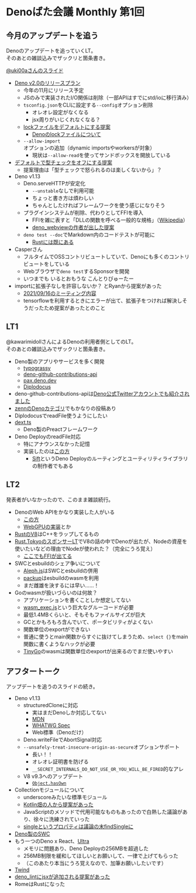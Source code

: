 # Denoばた会議 Monthly 第1回

## 今月のアップデートを追う

Denoのアップデートを追っていくLT。  
そのあとの雑談込みでザックリと箇条書き。

[@uki00aさんのスライド](https://uki00a.github.io/slides/denobata-2021-09-19#5)

- [Deno v2.0のリリースプラン](https://github.com/denoland/deno/issues/12110)
  - 今年の11月にリリース予定
  - JSのみで実装されたI/O関係は削除（一部APIはすでにstd/ioに移行済み）
  - `tsconfig.json`をCLIに設定する`--config`オプション削除
    - オレオレ設定がなくなる
    - jsx周りがいじくれなくなる？
  - [lockファイルをデフォルトにする提案](https://github.com/denoland/deno/issues/11971)
    - [Denoのlockファイルについて](https://deno.land/manual/linking_to_external_code/integrity_checking)
  - `--allow-import`オプションの追加（dynamic importsやworkersが対象）
    - 現状は`--allow-read`を使ってサンドボックスを開放している
- [デフォルトで型チェックをオフにする提案](https://github.com/denoland/deno/issues/11340)
  - 提案理由は「型チェックで怒られるのは楽しくないから」？
- Deno v1.13
  - Deno.serveHTTPが安定化
    - `--unstable`なしで利用可能
    - ちょっと書き方は煩わしい
    - ちゃんとしたければフレームワークを使う感じになりそう
  - プラグインシステムが削除、代わりとしてFFIを導入
    - FFIを雑に表すと「DLLの関数を呼べる一般的な規格」（[Wikipedia](https://ja.wikipedia.org/wiki/Foreign_function_interface)）
    - [deno_webviewの作者が出した提案](https://github.com/denoland/deno/pull/11152)
  - `deno test --doc`でMarkdown内のコードテストが可能に
    - [Rustには既にある](https://doc.rust-lang.org/rust-by-example/testing/doc_testing.html)
- Casperさん
  - フルタイムでOSSコントリビュートしていて、Denoにも多くのコントリビュートをしている
  - Webブラウザで`deno test`するSponsorを開発
  - いつまでも いるとおもうな こんとりびゅーたー
- importに拡張子なしを許容しないか？ とRyanから提案があった
  - [2021/09/16のミーティング内容](https://github.com/denoland/deno/discussions/12108)
  - tensorflowを利用するときにエラーが出て、拡張子をつければ解決しそうだったため提案があったとのこと

## LT1

@kawarimidollさんによるDenoの利用者側としてのLT。  
そのあとの雑談込みでザックリと箇条書き。

- Deno製のアプリやサービスを多く開発
  - [typograssy](https://github.com/kawarimidoll/typograssy)
  - [deno-github-contributions-api](https://github.com/kawarimidoll/deno-github-contributions-api)
  - [pax.deno.dev](https://github.com/kawarimidoll/pax.deno.dev)
  - [Diplodocus](https://github.com/kawarimidoll/deno-diplodocus)
- deno-github-contributions-apiは[Deno公式Twitterアカウントでも紹介されました](https://twitter.com/deno_land/status/1420387162206478340)
- [zennのDenoカテゴリ](https://zenn.dev/topics/deno)でもかなりの投稿あり
- DiplodocusでreadFile使うようにしたい
- [dext.ts](https://github.com/lucacasonato/dext.ts)
  - Deno製のPreactフレームワーク
- Deno DeployのreadFile対応
  - 特にアナウンスなかった記憶
  - 実装したのは[この方](https://github.com/satyarohith)
    - [Sift](https://github.com/satyarohith/sift)というDeno
      Deployのルーティングとユーティリティライブラリの制作者でもある

## LT2

発表者がいなかったので、このまま雑談続行。

- DenoのWeb APIをかなり実装した人がいる
  - [この方](https://github.com/crowlKats)
  - [WebGPUの実装](https://github.com/denoland/deno/pull/7977)とか
- [RustのV8](https://github.com/denoland/rusty_v8)はC++をラップしてるもの
- [Rust.TokyoのスポンサーLT](https://speakerdeck.com/jlkiri/node-dot-js-in-rust-how-to-do-it-and-what-to-expect-from-it)でV8の話の中でDenoが出たが、Nodeの資産を使いたいなどの理由でNodeが使われた？（完全にうろ覚え）
  - [ここでもFFIが出てる](https://speakerdeck.com/jlkiri/node-dot-js-in-rust-how-to-do-it-and-what-to-expect-from-it?slide=37)
- SWCとesbuildのシェア争いについて
  - [Aleph.js](https://github.com/alephjs/aleph.js)はSWCとesbuildの併用
  - [packup](https://github.com/kt3k/packup)はesbuildのwasmを利用
  - まだ雌雄を決するには早い……！
- Goのwasmが扱いづらいのは何故？
  - アプリケーションを書くことしか想定してない
  - [wasm_exec.js](https://github.com/golang/go/blob/master/misc/wasm/wasm_exec.js)という巨大なグルーコードが必要
  - 最低1.4MBくらいと、そもそもファイルサイズが巨大
  - GCとかもろもろ含んでいて、ポータビリティがよくない
  - 関数単位のexportができない
  - 普通に使うとmain関数からすぐに抜けてしまうため、`select {}`をmain関数に書くようなハックが必要
  - [TinyGo](https://github.com/tinygo-org/tinygo)のwasmは関数単位のexportが出来るのでまだ使いやすい

## アフタートーク

アップデートを追うのスライドの続き。

- Deno v1.13
  - structuredCloneに対応
    - 実はまだDenoしか対応してない
    - [MDN](https://developer.mozilla.org/en-US/docs/Web/API/structuredClone)
    - [WHATWG Spec](https://html.spec.whatwg.org/multipage/structured-data.html#dom-structuredclone)
    - Web標準（Denoだけ）
  - Deno.writeFileでAbortSignal対応
  - `--unsafely-treat-insecure-origin-as-secure`オプションサポート
    - 長い！！
    - オレオレ証明書を防げる
    - `__SECRET_INTERNALS_DO_NOT_USE_OR_YOU_WILL_BE_FIRED`的なアレ
  - V8 v9.3へのアップデート
    - [`Object.hasOwn`](https://github.com/tc39/proposal-accessible-object-hasownproperty)
- Collectionモジュールについて
  - underscoreみたいな標準モジュール
  - [Kotlin畑の人から提案があった](https://github.com/denoland/deno_std/discussions/970)
  - JavaScriptのメソッドで代用可能なものもあったので白熱した議論があり、徐々に洗練されていった
  - [singleというプロパティは議論の末findSingleに](https://github.com/denoland/deno_std/pull/1166)
- [Deno製のSWC](https://github.com/nestdotland/deno_swc)
- もう一つのDeno x React、[Ultra](https://github.com/exhibitionist-digital/ultra)
  - メモリに問題あり、Deno Deployの256MBを超過した
  - 256MB制限を緩和してほしいとお願いして、一律で上げてもらった
  - （このあたり本当にうろ覚えなので、加筆お願いしたいです）
- [Twind](https://github.com/tw-in-js/twind)
- [deno_lintにjsxが追加される提案があった](https://github.com/denoland/deno_lint/pull/838)
- RomeはRustになった
